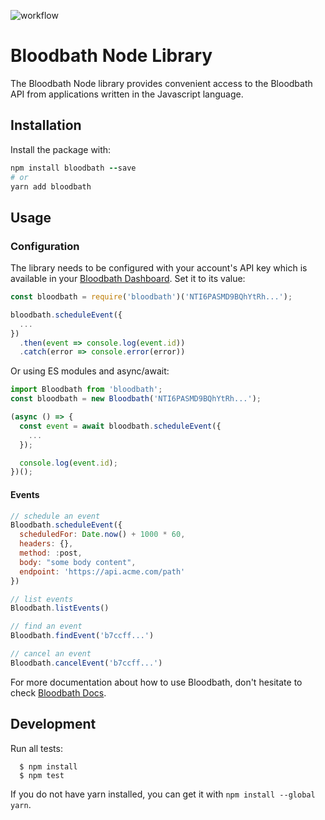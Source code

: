 ![workflow](https://github.com/bloodbath-io/bloodbath-node/actions/workflows/main.yml/badge.svg)

# Bloodbath Node Library

The Bloodbath Node library provides convenient access to the Bloodbath API from applications written in the Javascript language.

## Installation

Install the package with:

```ruby
npm install bloodbath --save
# or
yarn add bloodbath
```

## Usage

### Configuration
The library needs to be configured with your account's API key which is available in your [Bloodbath Dashboard](https://app.bloodbath.io/). Set it to its value:

```javascript
const bloodbath = require('bloodbath')('NTI6PASMD9BQhYtRh...');

bloodbath.scheduleEvent({
  ...
})
  .then(event => console.log(event.id))
  .catch(error => console.error(error))
```

Or using ES modules and async/await:

```javascript
import Bloodbath from 'bloodbath';
const bloodbath = new Bloodbath('NTI6PASMD9BQhYtRh...');

(async () => {
  const event = await bloodbath.scheduleEvent({
    ...
  });

  console.log(event.id);
})();
```

#### Events
```javascript
// schedule an event
Bloodbath.scheduleEvent({
  scheduledFor: Date.now() + 1000 * 60,
  headers: {},
  method: :post,
  body: "some body content",
  endpoint: 'https://api.acme.com/path'
})

// list events
Bloodbath.listEvents()

// find an event
Bloodbath.findEvent('b7ccff...')

// cancel an event
Bloodbath.cancelEvent('b7ccff...')
```

For more documentation about how to use Bloodbath, don't hesitate to check [Bloodbath Docs](https://docs.bloodbath.io/).

## Development

Run all tests:

```
  $ npm install
  $ npm test
```

If you do not have yarn installed, you can get it with `npm install --global yarn`.
